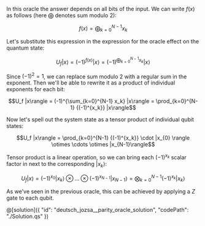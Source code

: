 In this oracle the answer depends on all bits of the input. We can write $f(x)$ as follows (here $\bigoplus$ denotes sum modulo $2$):

$$f(x) = \bigoplus_{k=0}^{N-1} x_k$$ 

Let's substitute this expression in the expression for the oracle effect on the quantum state:

$$U_f |x\rangle = (-1)^{f(x)} |x\rangle = (-1)^{\bigoplus_{k=0}^{N-1} x_k} |x\rangle$$

Since $(-1)^2 = 1$, we can replace sum modulo 2 with a regular sum in the exponent. Then we'll be able to rewrite it as a product of individual exponents for each bit:

$$U_f |x\rangle = (-1)^{\sum_{k=0}^{N-1} x_k} |x\rangle = \prod_{k=0}^{N-1} {(-1)^{x_k}} |x\rangle$$

Now let's spell out the system state as a tensor product of individual qubit states:

$$U_f |x\rangle = \prod_{k=0}^{N-1} {(-1)^{x_k}} \cdot |x_{0} \rangle \otimes \cdots \otimes |x_{N-1}\rangle$$

Tensor product is a linear operation, so we can bring each $(-1)^{x_k}$ scalar factor in next to the corresponding $|x_k\rangle$:

$$U_f |x\rangle = (-1)^{x_0} |x_{k}\rangle \otimes \dots \otimes (-1)^{x_{N-1}} |x_{N-1}\rangle = \bigotimes_{k=0}^{N-1} (-1)^{x_k} |x_{k}\rangle$$

As we've seen in the previous oracle, this can be achieved by applying a $Z$ gate to each qubit.

@[solution]({
    "id": "deutsch_jozsa__parity_oracle_solution",
    "codePath": "./Solution.qs"
})
